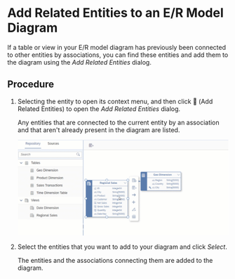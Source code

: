 <!-- loiobbde0a7a23ef4c87afd1cc59cdefd33c -->

<link rel="stylesheet" type="text/css" href="css/sap-icons.css"/>

# Add Related Entities to an E/R Model Diagram

If a table or view in your E/R model diagram has previously been connected to other entities by associations, you can find these entities and add them to the diagram using the *Add Related Entities* dialog.



<a name="loiobbde0a7a23ef4c87afd1cc59cdefd33c__steps_gzm_1vd_jsb"/>

## Procedure

1.  Selecting the entity to open its context menu, and then click <span class="FPA-icons"></span> \(Add Related Entities\) to open the *Add Related Entities* dialog.

    Any entities that are connected to the current entity by an association and that aren't already present in the diagram are listed.

    ![](images/Add_Related_Entities_4f739dc.gif)

2.  Select the entities that you want to add to your diagram and click *Select*.

    The entities and the associations connecting them are added to the diagram.


